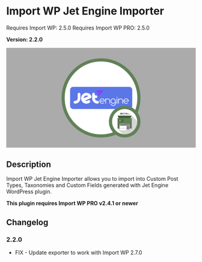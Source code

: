 # Import WP Jet Engine Importer

Requires Import WP: 2.5.0
Requires Import WP PRO: 2.5.0

**Version: 2.2.0**

![Jet Engine Importer Importer](./assets/iwp-addon-jet-engine.png)

## Description

Import WP Jet Engine Importer allows you to import into Custom Post Types, Taxonomies and Custom Fields generated with Jet Engine WordPress plugin.

**This plugin requires Import WP PRO v2.4.1 or newer**

## Changelog

### 2.2.0

- FIX - Update exporter to work with Import WP 2.7.0